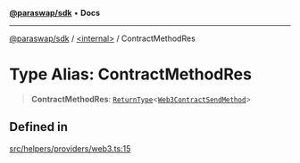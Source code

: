 [**@paraswap/sdk**](../../README.md) • **Docs**

***

[@paraswap/sdk](../../globals.md) / [\<internal\>](../README.md) / ContractMethodRes

# Type Alias: ContractMethodRes

> **ContractMethodRes**: [`ReturnType`](ReturnType.md)\<[`Web3ContractSendMethod`](Web3ContractSendMethod.md)\>

## Defined in

[src/helpers/providers/web3.ts:15](https://github.com/paraswap/paraswap-sdk/blob/master/src/helpers/providers/web3.ts#L15)
